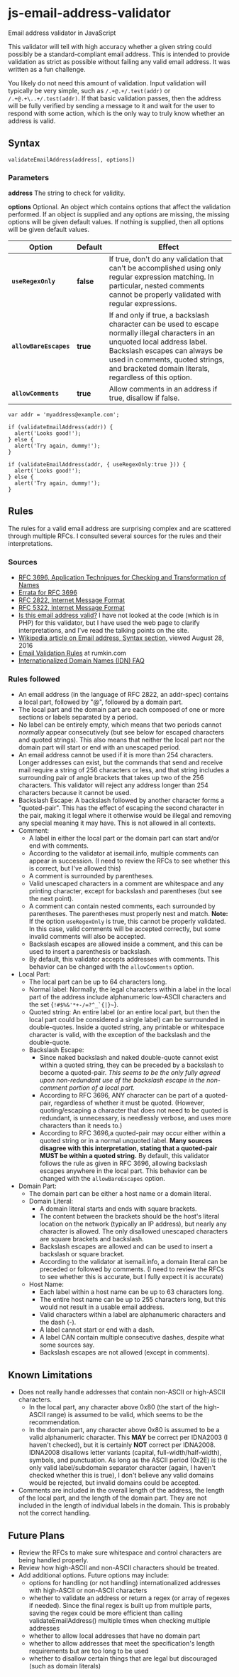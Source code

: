 # js-email-address-validator
Email address validator in JavaScript

This validator will tell with high accuracy whether a given string could possibly be a standard-compliant email address. This is intended to provide validation as strict as possible without failing any valid email address. It was written as a fun challenge.

You likely do not need this amount of validation. Input validation will typically be very simple, such as `/.+@.+/.test(addr)` or `/.+@.+\..+/.test(addr)`. If that basic validation passes, then the address will be fully verified by sending a message to it and wait for the user to respond with some action, which is the only way to truly know whether an address is valid.


## Syntax
```
validateEmailAddress(address[, options])
```

### Parameters
**address**
  The string to check for validity.
  
**options**
  Optional. An object which contains options that affect the validation performed. If an object is supplied and any options are missing, the missing options will be given default values. If nothing is supplied, then all options will be given default values.
  
  Option | Default | Effect
  ------ | ------- | ------
  **`useRegexOnly`** | **false** | If true, don't do any validation that can't be accomplished using only regular expression matching. In particular, nested comments cannot be properly validated with regular expressions.
  **`allowBareEscapes`** | **true** | If and only if true, a backslash character can be used to escape normally illegal characters in an unquoted local address label. Backslash escapes can always be used in comments, quoted strings, and bracketed domain literals, regardless of this option.
  **`allowComments`** | **true** | Allow comments in an address if true, disallow if false.

```
var addr = 'myaddress@example.com';

if (validateEmailAddress(addr)) {
  alert('Looks good!');
} else {
  alert('Try again, dummy!');
}

if (validateEmailAddress(addr, { useRegexOnly:true })) {
  alert('Looks good!');
} else {
  alert('Try again, dummy!');
}
```


## Rules
The rules for a valid email address are surprising complex and are scattered through multiple RFCs. I consulted several sources for the rules and their interpretations.

### Sources
- [RFC 3696, Application Techniques for Checking and Transformation of Names](https://tools.ietf.org/html/rfc3696)
- [Errata for RFC 3696](http://www.rfc-editor.org/errata_search.php?rfc=3696)
- [RFC 2822, Internet Message Format](http://www.faqs.org/rfcs/rfc2822.html)
- [RFC 5322, Internet Message Format](http://tools.ietf.org/html/rfc5322)
- [Is this email address valid?](http://isemail.info/about) I have not looked at the code (which is in PHP) for this validator, but I have used the web page to clarify interpretations, and I've read the talking points on the site.
- [Wikipedia article on Email address, Syntax section](https://en.wikipedia.org/wiki/Email_address#Syntax), viewed August 28, 2016
- [Email Validation Rules](http://rumkin.com/software/email.rules.php) at rumkin.com
- [Internationalized Domain Names (IDN) FAQ](http://unicode.org/faq/idn.html)

### Rules followed
- An email address (in the language of RFC 2822, an addr-spec) contains a local part, followed by "@", followed by a domain part.
- The local part and the domain part are each composed of one or more sections or labels separated by a period.
- No label can be entirely empty, which means that two periods cannot _normally_ appear consecutively (but see below for escaped characters and quoted strings). This also means that neither the local part nor the domain part will start or end with an unescaped period.
- An email address cannot be used if it is more than 254 characters. Longer addresses can exist, but the commands that send and receive mail require a string of 256 characters or less, and that string includes a surrounding pair of angle brackets that takes up two of the 256 characters. This validator will reject any address longer than 254 characters because it cannot be used.
- Backslash Escape: A backslash followed by another character forms a "quoted-pair". This has the effect of escaping the second character in the pair, making it legal where it otherwise would be illegal and removing any special meaning it may have. This is not allowed in all contexts.
- Comment:
  - A label in either the local part or the domain part can start and/or end with comments.
  - According to the validator at isemail.info, multiple comments can appear in succession. (I need to review the RFCs to see whether this is correct, but I've allowed this)
  - A comment is surrounded by parentheses.
  - Valid unescaped characters in a comment are whitespace and any printing character, except for backslash and parentheses (but see the next point).
  - A comment can contain nested comments, each surrounded by parentheses. The parentheses must properly nest and match. **Note:** If the option `useRegexOnly` is true, this cannot be properly validated. In this case, valid comments will be accepted correctly, but some invalid comments will also be accepted.
  - Backslash escapes are allowed inside a comment, and this can be used to insert a parenthesis or backslash.
  - By default, this validator accepts addresses with comments. This behavior can be changed with the `allowComments` option.
- Local Part:
  - The local part can be up to 64 characters long.
  - Normal label: Normally, the legal characters within a label in the local part of the address include alphanumeric low-ASCII characters and the set {``!#$%&'*+-/=?^_`{|}~``}.
  - Quoted string: An entire label (or an entire local part, but then the local part could be considered a single label) can be surrounded in double-quotes. Inside a quoted string, any printable or whitespace character is valid, with the exception of the backslash and the double-quote.
  - Backslash Escape: 
    - Since naked backslash and naked double-quote cannot exist within a quoted string, they can be preceded by a backslash to become a quoted-pair. _This seems to be the only fully agreed upon non-redundant use of the backslash escape in the non-comment portion of a local part._
    - According to RFC 3696, ANY character can be part of a quoted-pair, regardless of whether it must be quoted. (However, quoting/escaping a character that does not need to be quoted is redundant, is unnecessary, is needlessly verbose, and uses more characters than it needs to.)
    - According to RFC 3696,a quoted-pair may occur either within a quoted string or in a normal unquoted label. **Many sources disagree with this interpretation, stating that a quoted-pair MUST be within a quoted string.** By default, this validator follows the rule as given in RFC 3696, allowing backslash escapes anywhere in the local part. This behavior can be changed with the `allowBareEscapes` option.
- Domain Part:
  - The domain part can be either a host name or a domain literal.
  - Domain Literal:
    - A domain literal starts and ends with square brackets.
    - The content between the brackets should be the host's literal location on the network (typically an IP address), but nearly any character is allowed. The only disallowed unescaped characters are square brackets and backslash.
    - Backslash escapes are allowed and can be used to insert a backslash or square bracket.
    - According to the validator at isemail.info, a domain literal can be preceded or followed by comments. (I need to review the RFCs to see whether this is accurate, but I fully expect it is accurate)
  - Host Name:
    - Each label within a host name can be up to 63 characters long.
    - The entire host name can be up to 255 characters long, but this would not result in a usable email address.
    - Valid characters within a label are alphanumeric characters and the dash (-).
    - A label cannot start or end with a dash.
    - A label CAN contain multiple consecutive dashes, despite what some sources say.
    - Backslash escapes are not allowed (except in comments).


## Known Limitations
- Does not really handle addresses that contain non-ASCII or high-ASCII characters.
  - In the local part, any character above 0x80 (the start of the high-ASCII range) is assumed to be valid, which seems to be the recommendation.
  - In the domain part, any character above 0x80 is assumed to be a valid alphanumeric character. This **MAY** be correct per IDNA2003 (I haven't checked), but it is certainly **NOT** correct per IDNA2008. IDNA2008 disallows letter variants (capital, full-width/half-width), symbols, and punctuation. As long as the ASCII period (0x2E) is the only valid label/subdomain separator character (again, I haven't checked whether this is true), I don't believe any valid domains would be rejected, but invalid domains could be accepted.
- Comments are included in the overall length of the address, the length of the local part, and the length of the domain part. They are not included in the length of individual labels in the domain. This is probably not the correct handling.


## Future Plans
- Review the RFCs to make sure whitespace and control characters are being handled properly.
- Review how high-ASCII and non-ASCII characters should be treated.
- Add additional options. Future options may include:
  - options for handling (or not handling) internationalized addresses with high-ASCII or non-ASCII characters
  - whether to validate an address or return a regex (or array of regexes if needed). Since the final regex is built up from multiple parts, saving the regex could be more efficient than calling validateEmailAddress() multiple times when checking multiple addresses
  - whether to allow local addresses that have no domain part
  - whether to allow addresses that meet the specification's length requirements but are too long to be used
  - whether to disallow certain things that are legal but discouraged (such as domain literals)
